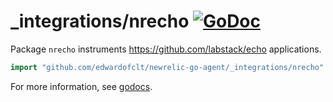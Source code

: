 # \_integrations/nrecho [![GoDoc](https://godoc.org/github.com/edwardofclt/newrelic-go-agent/_integrations/nrecho?status.svg)](https://godoc.org/github.com/edwardofclt/newrelic-go-agent/_integrations/nrecho)

Package `nrecho` instruments https://github.com/labstack/echo applications.

```go
import "github.com/edwardofclt/newrelic-go-agent/_integrations/nrecho"
```

For more information, see
[godocs](https://godoc.org/github.com/edwardofclt/newrelic-go-agent/_integrations/nrecho).
